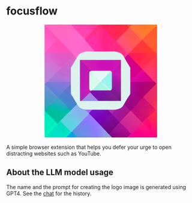 # focusflow

<p align="center">
  <img width="300" height="300" src="assets/icon.png">
</p>

A simple browser extension that helps you defer your urge to open distracting websites such as YouTube.

## About the LLM model usage

The name and the prompt for creating the logo image is generated using GPT4. See the [chat](https://chat.openai.com/share/6a8647a4-420d-4610-9bb1-c98eb1a78fd0) for the history.
